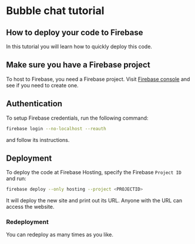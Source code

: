 # Bubble chat tutorial

## How to deploy your code to Firebase
In this tutorial you will learn how to quickly deploy this code.
<walkthrough-tutorial-duration duration="3"></walkthrough-tutorial-duration>

## Make sure you have a Firebase project
To host to Firebase, you need a Firebase project.
Visit [Firebase console](https://console.firebase.google.com/?forceCheckTos=true) and see if you need to create one.
## Authentication
To setup Firebase credentials, run the following command:
```bash
firebase login --no-localhost --reauth
```
and follow its instructions.
## Deployment
To deploy the code at Firebase Hosting, specify the Firebase `Project ID` and run:
```bash
firebase deploy --only hosting --project <PROJECTID>
```
It will deploy the new site and print out its URL.
<walkthrough-info-message>Anyone with the URL can access the website.</walkthrough-info-message>

### Redeployment
You can redeploy as many times as you like.